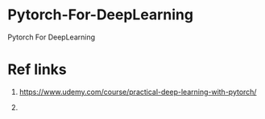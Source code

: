 # Pytorch-For-DeepLearning
Pytorch For DeepLearning

# Ref links
1. https://www.udemy.com/course/practical-deep-learning-with-pytorch/

2. 